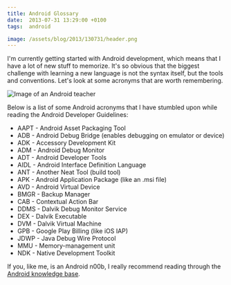 ```yaml
---
title: Android Glossary
date:  2013-07-31 13:29:00 +0100
tags:  android

image: /assets/blog/2013/130731/header.png
---
```


I'm currently getting started with Android development, which means that I have
a lot of new stuff to memorize. It's so obvious that the biggest challenge with
learning a new language is not the syntax itself, but the tools and conventions.
Let's look at some acronyms that are worth remembering.

![Image of an Android teacher]({{page.image}})

Below is a list of some Android acronyms that I have stumbled upon while reading
the Android Developer Guidelines:

* AAPT - Android Asset Packaging Tool
* ADB - Android Debug Bridge (enables debugging on emulator or device)
* ADK - Accessory Development Kit
* ADM - Android Debug Monitor
* ADT - Android Developer Tools
* AIDL - Android Interface Definition Language
* ANT - Another Neat Tool (build tool)
* APK - Android Application Package (like an .msi file)
* AVD - Android Virtual Device
* BMGR - Backup Manager
* CAB - Contextual Action Bar
* DDMS - Dalvik Debug Monitor Service
* DEX - Dalvik Executable
* DVM - Dalvik Virtual Machine
* GPB - Google Play Billing (like iOS IAP)
* JDWP - Java Debug Wire Protocol
* MMU - Memory-management unit
* NDK - Native Development Toolkit

If you, like me, is an Android n00b, I really recommend reading through the
[Android knowledge base](http://developer.android.com).
